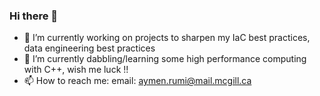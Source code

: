 ### Hi there 👋


- 🌱 I’m currently working on projects to sharpen my IaC best practices, data engineering best practices
- 🔭 I’m currently dabbling/learning some high performance computing with C++, wish me luck !!
- 📫 How to reach me: email: aymen.rumi@mail.mcgill.ca
<!--
**AymenRumi/AymenRumi** is a ✨ _special_ ✨ repository because its `README.md` (this file) appears on your GitHub profile.

- 🔭 I’m currently working on ...
- 🌱 I’m currently learning ...
- 👯 I’m looking to collaborate on ...
- 🤔 I’m looking for help with ...
- 💬 Ask me about ...
- 📫 How to reach me: ...
- 😄 Pronouns: ...
- ⚡ Fun fact: ...
-->
